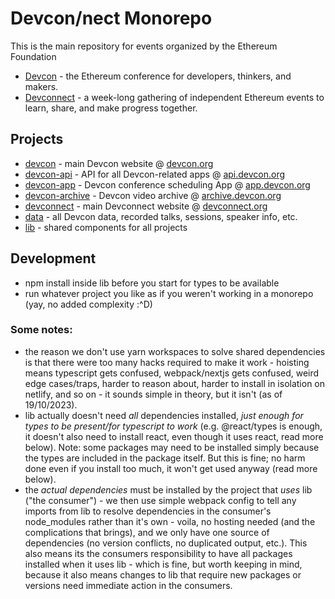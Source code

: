 # Devcon/nect Monorepo

This is the main repository for events organized by the Ethereum Foundation

- [Devcon](https://devcon.org/) - the Ethereum conference for developers, thinkers, and makers.
- [Devconnect](https://devconnect.org/) - a week-long gathering of independent Ethereum events to learn, share, and make progress together.

## Projects

- [devcon](/devcon/README.md) - main Devcon website @ [devcon.org](https://devcon.org/)
- [devcon-api](/devcon-api/README.md) - API for all Devcon-related apps @ [api.devcon.org](https://api.devcon.org/)
- [devcon-app](/devcon-app/README.md) - Devcon conference scheduling App @ [app.devcon.org](https://app.devcon.org/)
- [devcon-archive](/devcon-archive/README.md) - Devcon video archive @ [archive.devcon.org](https://archive.devcon.org/)
- [devconnect](/devconnect/README.md) - main Devconnect website @ [devconnect.org](https://devconnect.org/)
- [data](/devcon-api/data) - all Devcon data, recorded talks, sessions, speaker info, etc.
- [lib](/lib/README.md) - shared components for all projects

## Development 

- npm install inside lib before you start for types to be available
- run whatever project you like as if you weren't working in a monorepo (yay, no added complexity :^D)

### Some notes:

- the reason we don't use yarn workspaces to solve shared dependencies is that there were too many hacks required to make it work - hoisting means typescript gets confused, webpack/nextjs gets confused, weird edge cases/traps, harder to reason about, harder to install in isolation on netlify, and so on - it sounds simple in theory, but it isn't (as of 19/10/2023).
- lib actually doesn't need _all_ dependencies installed, _just enough for types to be present/for typescript to work_ (e.g. @react/types is enough, it doesn't also need to install react, even though it uses react, read more below). Note: some packages may need to be installed simply because the types are included in the package itself. But this is fine; no harm done even if you install too much, it won't get used anyway (read more below).
- the _actual dependencies_ must be installed by the project that _uses_ lib ("the consumer") - we then use simple webpack config to tell any imports from lib to resolve dependencies in the consumer's node_modules rather than it's own - voila, no hosting needed (and the complications that brings), and we only have one source of dependencies (no version conflicts, no duplicated output, etc.). This also means its the consumers responsibility to have all packages installed when it uses lib - which is fine, but worth keeping in mind, because it also means changes to lib that require new packages or versions need immediate action in the consumers.
